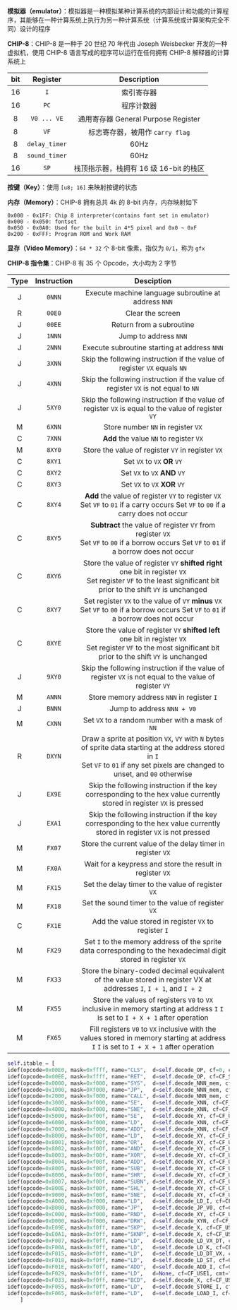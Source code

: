 **模拟器（emulator）**：模拟器是一种模拟某种计算系统的内部设计和功能的计算程序，其能够在一种计算系统上执行为另一种计算系统（计算系统或计算架构完全不同）设计的程序

**CHIP-8**：CHIP-8 是一种于 20 世纪 70 年代由 Joseph Weisbecker 开发的一种虚拟机，使用 CHIP-8 语言写成的程序可以运行在任何拥有 CHIP-8 解释器的计算系统上

| bit  |   Register    |              Description               |
| :--: | :-----------: | :------------------------------------: |
|  16  |      `I`      |               索引寄存器               |
|  16  |     `PC`      |               程序计数器               |
|  8   |  `V0 ... VE`  |  通用寄存器 General Purpose Register   |
|  8   |     `VF`      |    标志寄存器，被用作 `carry flag`     |
|  8   | `delay_timer` |                  60Hz                  |
|  8   | `sound_timer` |                  60Hz                  |
|  16  |     `SP`      | 栈顶指示器，栈拥有 16 级 16-bit 的栈区 |

**按键（Key）**：使用 `[u8; 16]` 来映射按键的状态

**内存（Memory）**：CHIP-8 拥有总共 4k 的 8-bit 内存，内存映射如下

```
0x000 - 0x1FF: Chip 8 interpreter(contains font set in emulator)
0x000 - 0x050: fontset
0x050 - 0x0A0: Used for the built in 4*5 pixel and 0x0 ~ 0xF
0x200 - 0xFFF: Program ROM and Work RAM
```

**显存（Video Memory）**：`64 * 32` 个 8-bit 像素，指仅为 `0/1`，称为 `gfx`

**CHIP-8 指令集**：CHIP-8 有 35 个 Opcode，大小均为 2 字节

| Type | Instruction |                          Desciption                          |
| :--: | :---------: | :----------------------------------------------------------: |
|  J   |   `0NNN`    |     Execute machine language subroutine at address `NNN`     |
|  R   |   `00E0`    |                       Clear the screen                       |
|  J   |   `00EE`    |                   Return from a subroutine                   |
|  J   |   `1NNN`    |                    Jump to address `NNN`                     |
|  J   |   `2NNN`    |         Execute subroutine starting at address `NNN`         |
|  J   |   `3XNN`    | Skip the following instruction if the value of register `VX` equals `NN` |
|  J   |   `4XNN`    | Skip the following instruction if the value of register `VX` is not equal to `NN` |
|  J   |   `5XY0`    | Skip the following instruction if the value of register `VX` is equal to the value of register `VY` |
|  M   |   `6XNN`    |              Store number `NN` in register `VX`              |
|  C   |   `7XNN`    |           **Add** the value `NN` to register `VX`            |
|  M   |   `8XY0`    |      Store the value of register `VY` in register `VX`       |
|  C   |   `8XY1`    |                 Set `VX` to `VX` **OR** `VY`                 |
|  C   |   `8XY2`    |                Set `VX` to `VX` **AND** `VY`                 |
|  C   |   `8XY3`    |                Set `VX` to `VX` **XOR** `VY`                 |
|  C   |   `8XY4`    | **Add** the value of register `VY` to register `VX`<br />Set `VF` to `01` if a carry occurs Set `VF` to `00` if a carry does not occur |
|  C   |   `8XY5`    | **Subtract** the value of register `VY` from register `VX`<br />Set `VF` to `00` if a borrow occurs Set `VF` to `01` if a borrow does not occur |
|  C   |   `8XY6`    | Store the value of register `VY` **shifted right** one bit in register `VX`<br />Set register `VF` to the least significant bit prior to the shift `VY` is unchanged |
|  C   |   `8XY7`    | Set register `VX` to the value of `VY` **minus** `VX`<br />Set `VF` to `00` if a borrow occurs Set `VF` to `01` if a borrow does not occur |
|  C   |   `8XYE`    | Store the value of register `VY` **shifted left** one bit in register `VX`<br />Set register `VF` to the most significant bit prior to the shift `VY` is unchanged |
|  J   |   `9XY0`    | Skip the following instruction if the value of register `VX` is not equal to the value of register `VY` |
|  M   |   `ANNN`    |          Store memory address `NNN` in register `I`          |
|  J   |   `BNNN`    |                  Jump to address `NNN + V0`                  |
|  M   |   `CXNN`    |       Set `VX` to a random number with a mask of `NN`        |
|  R   |   `DXYN`    | Draw a sprite at position `VX`, `VY` with `N` bytes of sprite data starting at the address stored in `I`<br />Set `VF` to `01` if any set pixels are changed to unset, and `00` otherwise |
|  J   |   `EX9E`    | Skip the following instruction if the key corresponding to the hex value currently stored in register `VX` is pressed |
|  J   |   `EXA1`    | Skip the following instruction if the key corresponding to the hex value currently stored in register `VX` is not pressed |
|  M   |   `FX07`    | Store the current value of the delay timer in register `VX`  |
|  M   |   `FX0A`    |  Wait for a keypress and store the result in register `VX`   |
|  M   |   `FX15`    |      Set the delay timer to the value of register `VX`       |
|  M   |   `FX18`    |      Set the sound timer to the value of register `VX`       |
|  C   |   `FX1E`    |    Add the value stored in register `VX` to register `I`     |
|  M   |   `FX29`    | Set `I` to the memory address of the sprite data corresponding to the hexadecimal digit stored in register `VX` |
|  M   |   `FX33`    | Store the binary-coded decimal equivalent of the value stored in register VX at addresses `I`, `I + 1`, and `I + 2` |
|  M   |   `FX55`    | Store the values of registers `V0` to `VX` inclusive in memory starting at address `I` `I` is set to `I + X + 1` after operation |
|  M   |   `FX65`    | Fill registers `V0` to `VX` inclusive with the values stored in memory starting at address `I` `I` is set to `I + X + 1` after operation |

```python
self.itable = [
idef(opcode=0x00E0, mask=0xffff, name="CLS",  d=self.decode_OP, cf=0, cmt="Clear video memory"),
idef(opcode=0x00EE, mask=0xffff, name="RET",  d=self.decode_OP, cf=CF_STOP, cmt="Return from subroutine"),
idef(opcode=0x0000, mask=0xf000, name="SYS",  d=self.decode_NNN_mem, cf=CF_USE1, cmt="Call CDP1802 subroutine at NNN"),
idef(opcode=0x1000, mask=0Xf000, name="JP",   d=self.decode_NNN_mem, cf=CF_USE1|CF_JUMP, cmt="Jump to address NNN"),
idef(opcode=0x2000, mask=0xf000, name="CALL", d=self.decode_NNN_mem, cf=CF_USE1|CF_CALL, cmt="Call CHIP-8 subroutine at NNN"),
idef(opcode=0x3000, mask=0xf000, name="SE",   d=self.decode_XNN, cf=CF_USE1|CF_USE2|CF_JUMP, cmt="Skip next instruction if VX == NN"),
idef(opcode=0x4000, mask=0xf000, name="SNE",  d=self.decode_XNN, cf=CF_USE1|CF_USE2|CF_JUMP, cmt="Skip next instruction if VX != NN"),
idef(opcode=0x5000, mask=0xf00f, name="SE",   d=self.decode_XY, cf=CF_USE1|CF_USE2|CF_JUMP, cmt="Skip next instruction if VX == VY"),
idef(opcode=0x6000, mask=0xf000, name="LD",   d=self.decode_XNN, cf=CF_USE1|CF_CHG1|CF_USE2, cmt="VX = NN"),
idef(opcode=0x7000, mask=0xf000, name="ADD",  d=self.decode_XNN, cf=CF_USE1|CF_CHG1|CF_USE2, cmt="VX = VX + NN"),
idef(opcode=0x8000, mask=0xf00f, name="LD",   d=self.decode_XY, cf=CF_USE1|CF_CHG1|CF_USE2, cmt="VX = VY"),
idef(opcode=0x8001, mask=0xf00f, name="OR",   d=self.decode_XY, cf=CF_USE1|CF_CHG1|CF_USE2, cmt="VX = VX OR VY"),
idef(opcode=0x8002, mask=0xf00f, name="AND",  d=self.decode_XY, cf=CF_USE1|CF_CHG1|CF_USE2, cmt="VX = VX AND VY"),
idef(opcode=0x8003, mask=0xf00f, name="XOR",  d=self.decode_XY, cf=CF_USE1|CF_CHG1|CF_USE2, cmt="VX = VX XOR VY"),
idef(opcode=0x8004, mask=0xf00f, name="ADD",  d=self.decode_XY, cf=CF_USE1|CF_CHG1|CF_USE2, cmt="VX = VX + VY; VF = 1 if overflow else 0"),
idef(opcode=0x8005, mask=0xf00f, name="SUB",  d=self.decode_XY, cf=CF_USE1|CF_CHG1|CF_USE2, cmt="VX = VX - VY; VF = 1 if not borrow else 0"),
idef(opcode=0x8006, mask=0xf00f, name="SHR",  d=self.decode_XY, cf=CF_USE1|CF_CHG1|CF_USE2, cmt="VF = LSB(VX); VX = VX » 1 (** see note)"),
idef(opcode=0x8007, mask=0xf00f, name="SUBN", d=self.decode_XY, cf=CF_USE1|CF_CHG1|CF_USE2, cmt="VX = VY - VX; VF = 1 if not borrow else 0"),
idef(opcode=0x800E, mask=0xf00f, name="SHL",  d=self.decode_XY, cf=CF_USE1|CF_CHG1|CF_USE2, cmt="VF = MSB(VX); VX = VX « 1 (** see note)"),
idef(opcode=0x9000, mask=0xf00f, name="SNE",  d=self.decode_XY, cf=CF_USE1|CF_USE2|CF_JUMP, cmt="Skip next instruction if VX != VY"),
idef(opcode=0xA000, mask=0xf000, name="LD",   d=self.decode_LD_I, cf=CF_USE1, cmt="I = NNN"),
idef(opcode=0xB000, mask=0xf000, name="JP",   d=self.decode_JP_V0, cf=CF_USE1|CF_JUMP, cmt="Jump to address NNN + V0"),
idef(opcode=0xC000, mask=0xf000, name="RND",  d=self.decode_XY, cf=CF_USE1|CF_CHG1|CF_USE2, cmt="VX = RND() AND NN"),
idef(opcode=0xD000, mask=0xf000, name="DRW",  d=self.decode_XYN, cf=CF_USE1|CF_USE2|CF_USE3, cmt="Draw 8xN sprite at I to VX, VY; VF = 1 if collision else 0"),
idef(opcode=0xE09E, mask=0xf0ff, name="SKP",  d=self.decode_X, cf=CF_USE1|CF_JUMP, cmt="Skip next instruction if key(VX) is pressed"),
idef(opcode=0xE0A1, mask=0xf0ff, name="SKNP", d=self.decode_X, cf=CF_USE1|CF_JUMP, cmt="Skip next instruction if key(VX) is not pressed"),
idef(opcode=0xF007, mask=0xf0ff, name="LD",   d=self.decode_LD_VX_DT, cf=CF_USE1|CF_CHG1, cmt="LD VX, DT;Sets VX to the value of the delay timer."),
idef(opcode=0xF00A, mask=0xf0ff, name="LD",   d=self.decode_LD_K, cf=CF_USE1|CF_CHG1, cmt="Wait for key press, store key pressed in VX"),
idef(opcode=0xF015, mask=0xf0ff, name="LD",   d=self.decode_LD_DT_VX, cf=CF_USE1, cmt="DT = VX;Sets the delay timer to VX."),
idef(opcode=0xF018, mask=0xf0ff, name="LD",   d=self.decode_LD_ST, cf=CF_USE1, cmt="ST = VX;Sets the sound timer to VX."),
idef(opcode=0xF01E, mask=0xf0ff, name="ADD",  d=self.decode_ADD_I, cf=CF_USE1, cmt="I = I + VX; VF = 1 if I > 0xFFF else 0"),
idef(opcode=0xF029, mask=0xf0ff, name="LD",   d=None, cf=CF_USE1, cmt="I = address of 4x5 font character in VX (0..F) (* see note)"),
idef(opcode=0xF033, mask=0xf0ff, name="BCD",  d=self.decode_X, cf=CF_USE1, cmt="set_BCD(Vx);*(I+0)=BCD(3);*(I+1)=BCD(2);*(I+2)=BCD(1);Store BCD representation of VX at I (100), I+1 (10), and I+2 (1); I remains unchanged"),
idef(opcode=0xF055, mask=0xf0ff, name="LD",   d=self.decode_STORE_I, cf=CF_USE1, cmt="Store V0..VX (inclusive) to memory starting at I; I remains unchanged"),
idef(opcode=0xF065, mask=0xf0ff, name="LD",   d=self.decode_LOAD_I, cf=CF_USE1, cmt="Load V0..VX (inclusive) from memory starting at I; I remains unchanged")
    ]
```

